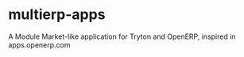 multierp-apps
=============

A Module Market-like application for Tryton and OpenERP, inspired in apps.openerp.com